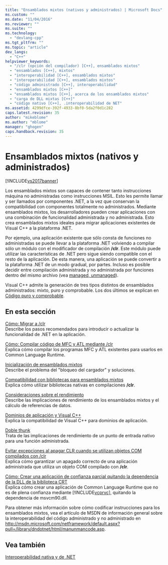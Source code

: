```yaml
---
title: "Ensamblados mixtos (nativos y administrados) | Microsoft Docs"
ms.custom: ""
ms.date: "11/04/2016"
ms.reviewer: ""
ms.suite: ""
ms.technology: 
  - "devlang-cpp"
ms.tgt_pltfrm: ""
ms.topic: "article"
dev_langs: 
  - "C++"
helpviewer_keywords: 
  - "/clr (opción del compilador) [C++], ensamblados mixtos"
  - "ensamblados [C++], mixtos"
  - "interoperabilidad [C++], ensamblados mixtos"
  - "interoperabilidad [C++], ensamblados mixtos"
  - "código administrado [C++], interoperabilidad"
  - "ensamblados mixtos [C++]"
  - "ensamblados mixtos [C++], acerca de los ensamblados mixtos"
  - "carga de DLL mixtas [C++]"
  - "código nativo [C++], .interoperabilidad de NET"
ms.assetid: 4299dfce-392f-4933-8bf0-5da2f0d1c282
caps.latest.revision: 35
author: "mikeblome"
ms.author: "mblome"
manager: "ghogen"
caps.handback.revision: 35
---
```

# Ensamblados mixtos (nativos y administrados)
[!INCLUDE[vs2017banner](../assembler/inline/includes/vs2017banner.md)]

Los ensamblados mixtos son capaces de contener tanto instrucciones máquina no administradas como instrucciones MSIL.  Esto les permite llamar y ser llamados por componentes .NET, a la vez que conservan la compatibilidad con componentes totalmente no administrados.  Mediante ensamblados mixtos, los desarrolladores pueden crear aplicaciones con una combinación de funcionalidad administrada y no administrada.  Esto crea ensamblados mixtos ideales para migrar aplicaciones existentes de Visual C\+\+ a la plataforma .NET.  
  
 Por ejemplo, una aplicación existente que sólo consta de funciones no administradas se puede llevar a la plataforma .NET volviendo a compilar sólo un módulo con el modificador de compilación **\/clr**.  Este módulo puede utilizar las características de .NET pero sigue siendo compatible con el resto de la aplicación.  De esta manera, una aplicación se puede convertir a la plataforma .NET de un modo gradual, por partes.  Incluso es posible decidir entre compilación administrada y no administrada por funciones dentro del mismo archivo \(vea [managed, unmanaged](../preprocessor/managed-unmanaged.md)\).  
  
 Visual C\+\+ admite la generación de tres tipos distintos de ensamblados administrados: mixto, puro y comprobable.  Los dos últimos se explican en [Código puro y comprobable](../dotnet/pure-and-verifiable-code-cpp-cli.md).  
  
## En esta sección  
 [Cómo: Migrar a \/clr](../dotnet/how-to-migrate-to-clr.md)  
 Describe los pasos recomendados para introducir o actualizar la funcionalidad de .NET en la aplicación.  
  
 [Cómo: Compilar código de MFC y ATL mediante \/clr](../dotnet/how-to-compile-mfc-and-atl-code-by-using-clr.md)  
 Explica cómo compilar los programas MFC y ATL existentes para usarlos en Common Language Runtime.  
  
 [Inicialización de ensamblados mixtos](../dotnet/initialization-of-mixed-assemblies.md)  
 Describe el problema del "bloqueo del cargador" y soluciones.  
  
 [Compatibilidad con bibliotecas para ensamblados mixtos](../dotnet/library-support-for-mixed-assemblies.md)  
 Explica cómo utilizar bibliotecas nativas en compilaciones **\/clr**.  
  
 [Consideraciones sobre el rendimiento](../dotnet/performance-considerations-for-interop-cpp.md)  
 Describe las implicaciones de rendimiento de los ensamblados mixtos y el cálculo de referencias de datos.  
  
 [Dominios de aplicación y Visual C\+\+](../dotnet/application-domains-and-visual-cpp.md)  
 Explica la compatibilidad de Visual C\+\+ para dominios de aplicación.  
  
 [Doble thunk](../dotnet/double-thunking-cpp.md)  
 Trata de las implicaciones de rendimiento de un punto de entrada nativo para una función administrada.  
  
 [Evitar excepciones al apagar CLR cuando se utilizan objetos COM compilados con \/clr](../dotnet/avoiding-exceptions-on-clr-shutdown-when-consuming-com-objects-built-with-clr.md)  
 Explica cómo garantizar un apagado correcto de una aplicación administrada que utiliza un objeto COM compilado con **\/clr**.  
  
 [Cómo: Crear una aplicación de confianza parcial quitando la dependencia de la DLL de la biblioteca CRT](../dotnet/create-a-partially-trusted-application.md)  
 Explica cómo crear una aplicación de Common Language Runtime que no es de plena confianza mediante [!INCLUDE[vcprvc](../build/includes/vcprvc_md.md)], quitando la dependencia de msvcm90.dll.  
  
 Para obtener más información sobre cómo codificar instrucciones para los ensamblados mixtos, vea el artículo de MSDN de información general sobre la interoperabilidad del código administrado y no administrado en [http:\/\/msdn.microsoft.com\/netframework\/default.aspx?pull\=\/library\/dndotnet\/html\/manunmancode.asp](http://msdn.microsoft.com/netframework/default.aspx?pull=/library/dndotnet/html/manunmancode.asp).  
  
## Vea también  
 [Interoperabilidad nativa y de .NET](../dotnet/native-and-dotnet-interoperability.md)
